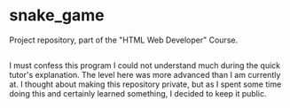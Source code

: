 # snake_game
Project repository, part of the "HTML Web Developer" Course.

##
I must confess this program I could not understand much during the quick tutor's explanation. The level here was more advanced than I am currently at. I thought about making this repository private, but as I spent some time doing this and certainly learned something, I decided to keep it public.
